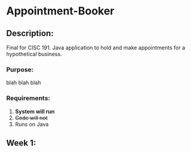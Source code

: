 # Appointment-Booker
## Description:
Final for CISC 191. Java application to hold and make appointments for a hypothetical business.

### Purpose:
blah blah blah

### Requirements:
1. **System will run**
2. ~~Code will not~~
3. Runs on Java

## Week 1:
